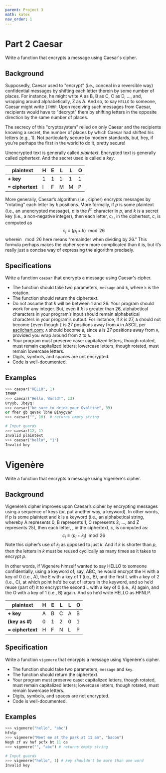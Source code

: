 ```yaml
---
parent: Project 3
math: katex
nav_order: 1
---
```


# Part 2 Caesar

Write a function that encrypts a message using Caesar's cipher.

## Background

Supposedly, Caesar used to "encrypt" (i.e., conceal in a reversible way) confidential messages by shifting each letter therein by some number of places. For instance, he might write A as B, B as C, C as D, …, and, wrapping around alphabetically, Z as A. And so, to say `HELLO` to someone, Caesar might write `IFMMP`. Upon receiving such messages from Caesar, recipients would have to "decrypt" them by shifting letters in the opposite direction by the same number of places.

The secrecy of this "cryptosystem" relied on only Caesar and the recipients knowing a secret, the number of places by which Caesar had shifted his letters (e.g., 1). Not particularly secure by modern standards, but, hey, if you’re perhaps the first in the world to do it, pretty secure!

Unencrypted text is generally called *plaintext*. Encrypted text is generally called *ciphertext*. And the secret used is called a *key*.

| **plaintext**    | H    | E    | L    | L    | O    |
| ---------------- | ---- | ---- | ---- | ---- | ---- |
| **+ key**        | 1    | 1    | 1    | 1    | 1    |
| **= ciphertext** | I    | F    | M    | M    | P    |

More generally, Caesar’s algorithm (i.e., cipher) encrypts messages by "rotating" each letter by *k* positions. More formally, if *p* is some plaintext (i.e., an unencrypted message), *p* is the $i^{th}$  character in *p*, and *k* is a secret key (i.e., a non-negative integer), then each letter, $c_i$ , in the ciphertext, *c*, is computed as
$$
c_i \equiv(p_i+k) \mod 26
$$
wherein $\mod 26$ here means "remainder when dividing by 26." This formula perhaps makes the cipher seem more complicated than it is, but it’s really just a concise way of expressing the algorithm precisely.

## Specifications

Write a function `caesar` that encrypts a message using Caesar's cipher.

- The function should take two parameters, `message` and `k`, where `k` is the rotation.
- The function should return the ciphertext.
- Do not assume that *k* will be between 1 and 26. Your program should work for any integer. But, even if *k* is greater than 26,  alphabetical characters in your program’s input should remain alphabetical characters in your program’s output. For instance, if *k* is 27, `A` should not become `[`even though `[` is 27 positions away from `A` in ASCII, per [asciichart.com](http://www.asciichart.com/); `A` should become `B`, since `B` is 27 positions away from `A`, provided you wrap around from `Z` to `A`.
- Your program must preserve case: capitalized letters, though rotated, must remain capitalized letters; lowercase letters, though rotated, must remain lowercase letters.
- Digits, symbols, and spaces are not encrypted.
- Code is well-documented.

## Examples

```python
>>> caesar("HELLO", 1)
IFMMP
>>> caesar("Hello, World!", 13)
Uryyb, Jbeyq!
>>> caesar("be sure to drink your Ovaltine", 39)
or fher gb qevax lbhe Binygvar
>>> caesar("", 10)	# returns empty string

# Input guards
>>> caesar(12, 1)
Invalid plaintext
>>> caesar("hello", "1")
Invalid key
```

# Vigenère

Write a function that encrypts a message using Vigenère's cipher.

## Background


Vigenère’s cipher improves upon Caesar’s cipher by encrypting messages using a sequence of keys (or, put another way, a keyword). In other words, if p is some plaintext and k is a keyword (i.e., an alphabetical string, whereby A represents 0, B represents 1, C represents 2, …, and Z represents 25), then each letter, , in the ciphertext, c, is computed as:
$$
c_i \equiv (p_i + k_j) \mod 26
$$
Note this cipher’s use of $k_j$ as opposed to just *k*. And if *k* is shorter than *p*, then the letters in *k* must be reused cyclically as many times as it takes to encrypt *p*.

In other words, if Vigenère himself wanted to say HELLO to someone confidentially, using a keyword of, say, ABC, he would encrypt the H with a key of 0 (i.e., A), the E with a key of 1 (i.e., B), and the first L with a key of 2 (i.e., C), at which point he’d be out of letters in the keyword, and so he’d reuse (part of) it to encrypt the second L with a key of 0 (i.e., A) again, and the O with a key of 1 (i.e., B) again. And so he’d write HELLO as HFNLP.

| **plaintext**    | H    | E    | L    | L    | O    |
| ---------------- | ---- | ---- | ---- | ---- | ---- |
| **+ key**        | A    | B    | C    | A    | B    |
| **(key as #)**   | 0    | 1    | 2    | 0    | 1    |
| **= ciphertext** | H    | F    | N    | L    | P    |

## Specification

Write a function `vigenere` that encrypts a message using Vigenère's cipher.

- The function should take two parameters, `message` and `key`.
- The function should return the ciphertext.
- Your program must preserve case: capitalized letters, though rotated, must remain capitalized letters; lowercase letters, though rotated, must remain lowercase letters.
- Digits, symbols, and spaces are not encrypted.
- Code is well-documented.

## Examples

``` python
>>> vigenere("hello", "abc")
hfnlp
>>> vigenere("Meet me at the park at 11 am", "bacon")
Negh zf av huf pcfx bt 11 ca
>>> vigenere("", "abc") # returns empty string

# Input guards
>>> vigenere("hello", 1) # key shouldn't be more than one word
Invalid key
```
